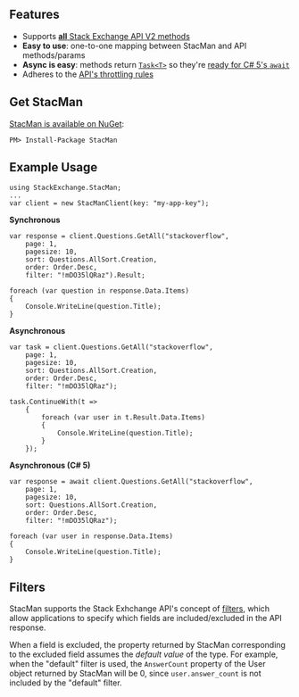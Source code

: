 ## Features

* Supports [**all** Stack Exchange API V2 methods](http://api.stackexchange.com/docs)
* **Easy to use**: one-to-one mapping between StacMan and API methods/params
* **Async is easy**: methods return [`Task<T>`](http://msdn.microsoft.com/en-us/library/dd321424.aspx) so they're [ready for C# 5's `await`](http://msdn.microsoft.com/en-us/vstudio/hh533273)
* Adheres to the [API's throttling rules](http://api.stackexchange.com/docs/throttle)

## Get StacMan

[StacMan is available on NuGet](https://nuget.org/packages/StacMan):

    PM> Install-Package StacMan

## Example Usage

    using StackExchange.StacMan;
    ...
    var client = new StacManClient(key: "my-app-key");

**Synchronous**

    var response = client.Questions.GetAll("stackoverflow",
        page: 1,
        pagesize: 10,
        sort: Questions.AllSort.Creation,
        order: Order.Desc,
        filter: "!mDO35lQRaz").Result;

    foreach (var question in response.Data.Items)
    {
        Console.WriteLine(question.Title);
    }

**Asynchronous**

    var task = client.Questions.GetAll("stackoverflow",
        page: 1,
        pagesize: 10,
        sort: Questions.AllSort.Creation,
        order: Order.Desc,
        filter: "!mDO35lQRaz");

    task.ContinueWith(t =>
        {
            foreach (var user in t.Result.Data.Items)
            {
                Console.WriteLine(question.Title);
            }
        });

**Asynchronous (C# 5)**

    var response = await client.Questions.GetAll("stackoverflow",
        page: 1,
        pagesize: 10,
        sort: Questions.AllSort.Creation,
        order: Order.Desc,
        filter: "!mDO35lQRaz");

    foreach (var user in response.Data.Items)
    {
        Console.WriteLine(question.Title);
    }

## Filters

StacMan supports the Stack Exhchange API's concept of [filters](http://api.stackexchange.com/docs/filters), which allow applications to specify which fields are included/excluded in the API response.

When a field is excluded, the property returned by StacMan corresponding to the excluded field assumes the *default value* of the type. For example, when the "default" filter is used, the `AnswerCount` property of the User object returned by StacMan will be 0, since `user.answer_count` is not included by the "default" filter.